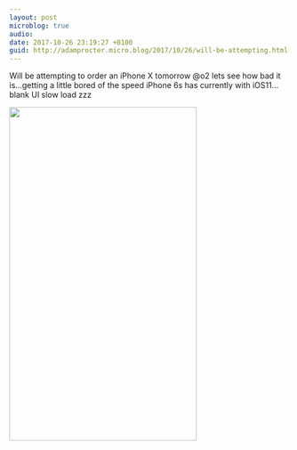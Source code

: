 ```yaml
---
layout: post
microblog: true
audio: 
date: 2017-10-26 23:19:27 +0100
guid: http://adamprocter.micro.blog/2017/10/26/will-be-attempting.html
---
```

Will be attempting to order an iPhone X tomorrow @o2 lets see how bad it is…getting a little bored of the speed iPhone 6s has currently with iOS11…blank UI slow load zzz 

<img src="http://discursive.adamprocter.co.uk/uploads/2017/c421deec4d.jpg" width="337" height="600" />
